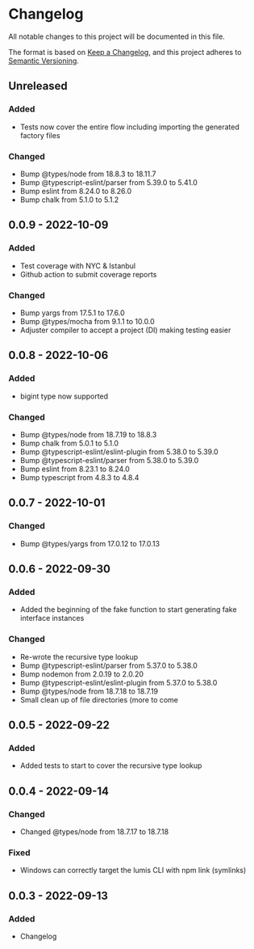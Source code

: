 # Changelog

All notable changes to this project will be documented in this file.

The format is based on [Keep a Changelog](https://keepachangelog.com/en/1.0.0/),
and this project adheres to [Semantic Versioning](https://semver.org/spec/v2.0.0.html).

## Unreleased
### Added
- Tests now cover the entire flow including importing the generated factory files

### Changed
- Bump @types/node from 18.8.3 to 18.11.7
- Bump @typescript-eslint/parser from 5.39.0 to 5.41.0
- Bump eslint from 8.24.0 to 8.26.0
- Bump chalk from 5.1.0 to 5.1.2

## 0.0.9 - 2022-10-09
### Added
- Test coverage with NYC & Istanbul
- Github action to submit coverage reports

### Changed
- Bump yargs from 17.5.1 to 17.6.0
- Bump @types/mocha from 9.1.1 to 10.0.0
- Adjuster compiler to accept a project (DI) making testing easier

## 0.0.8 - 2022-10-06
### Added
- bigint type now supported

### Changed
- Bump @types/node from 18.7.19 to 18.8.3
- Bump chalk from 5.0.1 to 5.1.0
- Bump @typescript-eslint/eslint-plugin from 5.38.0 to 5.39.0
- Bump @typescript-eslint/parser from 5.38.0 to 5.39.0
- Bump eslint from 8.23.1 to 8.24.0
- Bump typescript from 4.8.3 to 4.8.4

## 0.0.7 - 2022-10-01
### Changed
- Bump @types/yargs from 17.0.12 to 17.0.13

## 0.0.6 - 2022-09-30
### Added
- Added the beginning of the fake function to start generating fake interface instances

### Changed
- Re-wrote the recursive type lookup
- Bump @typescript-eslint/parser from 5.37.0 to 5.38.0
- Bump nodemon from 2.0.19 to 2.0.20
- Bump @typescript-eslint/eslint-plugin from 5.37.0 to 5.38.0
- Bump @types/node from 18.7.18 to 18.7.19
- Small clean up of file directories (more to come

## 0.0.5 - 2022-09-22
### Added
- Added tests to start to cover the recursive type lookup

## 0.0.4 - 2022-09-14
### Changed
- Changed @types/node from 18.7.17 to 18.7.18

### Fixed
- Windows can correctly target the lumis CLI with npm link (symlinks)

## 0.0.3 - 2022-09-13
### Added
- Changelog
